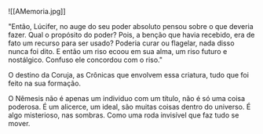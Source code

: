 ![[AMemoria.jpg]]

"Então, Lúcifer, no auge do seu poder absoluto pensou sobre o que deveria fazer. Qual o propósito do poder? Pois, a benção que havia recebido, era de fato um recurso para ser usado? Poderia curar ou flagelar, nada disso nunca foi dito. E então um riso ecoou em sua alma, um riso futuro e nostálgico. Confuso ele concordou com o riso."

O destino da Coruja, as Crônicas que envolvem essa criatura, tudo que foi feito na sua formação. 

O Nêmesis não é apenas um individuo com um título, não é só uma coisa poderosa. É um alicerce, um ideal, são muitas coisas dentro do universo. É algo misterioso, nas sombras. Como uma roda invisível que faz tudo se mover.